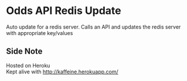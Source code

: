 # Odds API Redis Update

Auto update for a redis server. Calls an API and updates the redis server with appropriate key/values


## Side Note

Hosted on Heroku\
Kept alive with http://kaffeine.herokuapp.com/
